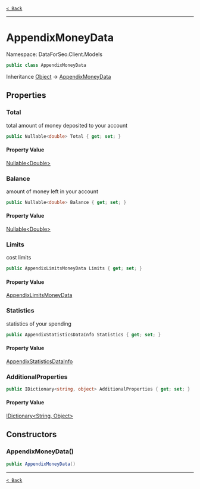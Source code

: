 [`< Back`](./)

---

# AppendixMoneyData

Namespace: DataForSeo.Client.Models

```csharp
public class AppendixMoneyData
```

Inheritance [Object](https://docs.microsoft.com/en-us/dotnet/api/system.object) → [AppendixMoneyData](./dataforseo.client.models.appendixmoneydata)

## Properties

### **Total**

total amount of money deposited to your account

```csharp
public Nullable<double> Total { get; set; }
```

#### Property Value

[Nullable&lt;Double&gt;](https://docs.microsoft.com/en-us/dotnet/api/system.nullable-1)<br>

### **Balance**

amount of money left in your account

```csharp
public Nullable<double> Balance { get; set; }
```

#### Property Value

[Nullable&lt;Double&gt;](https://docs.microsoft.com/en-us/dotnet/api/system.nullable-1)<br>

### **Limits**

cost limits

```csharp
public AppendixLimitsMoneyData Limits { get; set; }
```

#### Property Value

[AppendixLimitsMoneyData](./dataforseo.client.models.appendixlimitsmoneydata)<br>

### **Statistics**

statistics of your spending

```csharp
public AppendixStatisticsDataInfo Statistics { get; set; }
```

#### Property Value

[AppendixStatisticsDataInfo](./dataforseo.client.models.appendixstatisticsdatainfo)<br>

### **AdditionalProperties**

```csharp
public IDictionary<string, object> AdditionalProperties { get; set; }
```

#### Property Value

[IDictionary&lt;String, Object&gt;](https://docs.microsoft.com/en-us/dotnet/api/system.collections.generic.idictionary-2)<br>

## Constructors

### **AppendixMoneyData()**

```csharp
public AppendixMoneyData()
```

---

[`< Back`](./)
